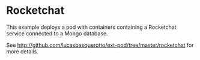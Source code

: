 # Rocketchat

This example deploys a pod with containers containing a Rocketchat service connected to a Mongo database.

See http://github.com/lucasbasquerotto/ext-pod/tree/master/rocketchat for more details.
